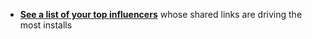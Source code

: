* [**See a list of your top influencers**](/recipes/dashboard_pro_tips/#influencers-your-best-users) whose shared links are driving the most installs
